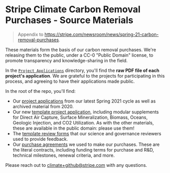 # Stripe Climate Carbon Removal Purchases - Source Materials

> Appendix to https://stripe.com/newsroom/news/spring-21-carbon-removal-purchases.

These materials form the basis of our carbon removal purchases. We're releasing them to the public, under a CC-0 "Public Domain" license, to promote transparency and knowledge-sharing in the field. 

In the [`Project Applications`](./Project%20Applications) directory, you'll find the **raw PDF file of each project's application**. We are grateful to the projects for participating in this process, and agreeing to have their applications made public.

In the root of the repo, you'll find:

- Our [project applications](./Project%20Applications/Spring%20201/) from our latest Spring 2021 cycle as well as archived material from 2020.
- Our new [template project application](./[Template]%20Project%20Application), including modular supplements for Direct Air Capture, Surface Mineralization, Biomass, Oceans, Geologic Injection, and CO2 Utilization. As with the other materials, these are available in the public domain: please use them!
- The [template review forms](./[Template]%20Review%20Forms/Spring%2021.pdf) that our science and governance reviewers used to provide feedback.
- Our [purchase agreements](./Purchase%20Agreements/Spring%2021) we used to make our purchases. These are the literal contracts, including funding terms for purchase and R&D, technical milestones, renewal criteria, and more.
 
Please reach out to climate+github@stripe.com with any questions.
